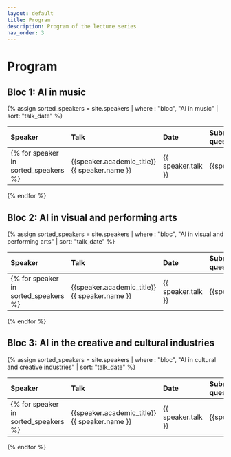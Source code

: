 ```yaml
---
layout: default
title: Program
description: Program of the lecture series
nav_order: 3
---
```


# Program


## Bloc 1: AI in music

{% assign sorted_speakers = site.speakers | where : "bloc", "AI in music" | sort: "talk_date" %}


| Speaker | Talk | Date | Submit your questions |
|:--------|:------|:-----|:-------------------|
{% for speaker in sorted_speakers %}| {{speaker.academic_title}} {{ speaker.name }} | {{ speaker.talk }} | {{speaker.talk_date | date: "%B %d, %Y"}} at {{ speaker.talk_date | date: "%H:%M" }} |[Questions]({{site.baseurl}}/speakers/{{ speaker.slug }}){: .btn } |
{% endfor %}


## Bloc 2: AI in visual and performing arts

{% assign sorted_speakers = site.speakers | where : "bloc", "AI in visual and performing arts" | sort: "talk_date" %}

| Speaker | Talk | Date | Submit your questions |
|:--------|:------|:-----|:-------------------|
{% for speaker in sorted_speakers %}| {{speaker.academic_title}} {{ speaker.name }} | {{ speaker.talk }} | {{speaker.talk_date | date: "%B %d, %Y"}} at {{ speaker.talk_date | date: "%H:%M" }} |[Questions]({{site.baseurl}}/speakers/{{ speaker.slug }}){: .btn } |
{% endfor %}



## Bloc 3: AI in the creative and cultural industries

{% assign sorted_speakers = site.speakers | where : "bloc", "AI in cultural and creative industries" | sort: "talk_date" %}

| Speaker | Talk | Date | Submit your questions |
|:--------|:------|:-----|:-------------------|
{% for speaker in sorted_speakers %}| {{speaker.academic_title}} {{ speaker.name }} | {{ speaker.talk }} | {{speaker.talk_date | date: "%B %d, %Y"}} at {{ speaker.talk_date | date: "%H:%M" }} |[Questions]({{site.baseurl}}/speakers/{{ speaker.slug }}){: .btn } |
{% endfor %}

